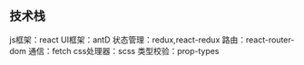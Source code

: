 ## 技术栈

js框架：react
UI框架：antD
状态管理：redux,react-redux
路由：react-router-dom
通信：fetch
css处理器：scss
类型校验：prop-types